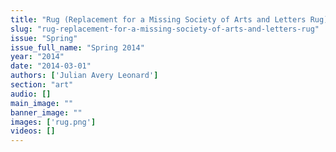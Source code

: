 ```yaml
---
title: "Rug (Replacement for a Missing Society of Arts and Letters Rug)"
slug: "rug-replacement-for-a-missing-society-of-arts-and-letters-rug"
issue: "Spring"
issue_full_name: "Spring 2014"
year: "2014"
date: "2014-03-01"
authors: ['Julian Avery Leonard']
section: "art"
audio: []
main_image: ""
banner_image: ""
images: ['rug.png']
videos: []
---
```


